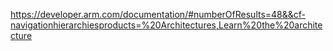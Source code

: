 
https://developer.arm.com/documentation/#numberOfResults=48&&cf-navigationhierarchiesproducts=%20Architectures,Learn%20the%20architecture
